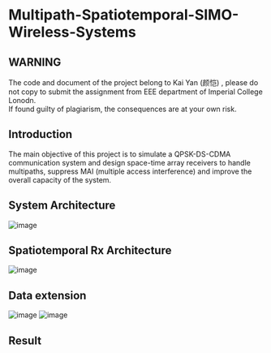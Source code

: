 # Multipath-Spatiotemporal-SIMO-Wireless-Systems
## WARNING
The code and document of the project belong to Kai Yan (颜恺) , please do not copy to submit the assignment from EEE department of Imperial College Lonodn.  
If found guilty of plagiarism, the consequences are at your own risk.
## Introduction
The main objective of this project is to simulate a QPSK-DS-CDMA communication system and design space-time array receivers to handle multipaths, suppress MAI (multiple access interference) and improve the overall capacity of the system.  
## System Architecture
![image](https://user-images.githubusercontent.com/44118457/192145305-a5d10f2e-42a5-4b24-afcd-3772d5f2c2a9.png)
## Spatiotemporal Rx Architecture
![image](https://user-images.githubusercontent.com/44118457/192151635-7b16b849-9b6a-4cc1-84e2-634c75cdb125.png)
## Data extension
![image](https://user-images.githubusercontent.com/44118457/192151621-143bd2f8-e414-4d5e-ba2f-57871d116f76.png)
![image](https://user-images.githubusercontent.com/44118457/192151888-ea349f17-6aa4-47bb-9f54-caf0cf022a1e.png)
## Result

